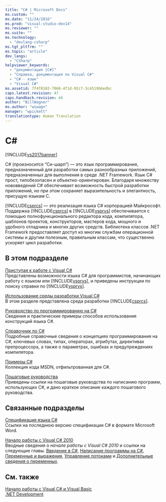 ```yaml
---
title: "C# | Microsoft Docs"
ms.custom: ""
ms.date: "11/24/2016"
ms.prod: "visual-studio-dev14"
ms.reviewer: ""
ms.suite: ""
ms.technology: 
  - "devlang-csharp"
ms.tgt_pltfrm: ""
ms.topic: "article"
dev_langs: 
  - "CSharp"
helpviewer_keywords: 
  - "документация [C#]"
  - "Справка, документация по Visual C#"
  - "C# - язык"
  - "Visual C#"
ms.assetid: 7f4f8103-7068-4f1d-92c7-3c4519b6edbc
caps.latest.revision: 47
caps.handback.revision: 44
author: "BillWagner"
ms.author: "wiwagn"
manager: "wpickett"
translationtype: Human Translation
---
```

# C#
[!INCLUDE[vs2017banner](../csharp/includes/vs2017banner.md)]

C\# \(произносится “Си\-шарп”\) — это язык программирования, предназначенный для разработки самых разнообразных приложений, предназначенных для выполнения в среде .NET Framework.  Язык C\# прост, типобезопасен и объектно\-ориентирован.  Благодаря множеству нововведений C\# обеспечивает возможность быстрой разработки приложений, но при этом сохраняет выразительность и элегантность, присущую языкам C.  
  
 [!INCLUDE[csprcs](../csharp/includes/csprcs_md.md)] — это реализация языка C\# корпорацией Майкрософт. Поддержка [!INCLUDE[csprcs](../csharp/includes/csprcs_md.md)] в [!INCLUDE[vsprvs](../csharp/includes/vsprvs_md.md)] обеспечивается с помощью полнофункционального редактора кода, компилятора, шаблонов проектов, конструкторов, мастеров кода, мощного и удобного отладчика и многих других средств.  Библиотека классов .NET Framework предоставляет доступ ко многим службам операционной системы и другим полезным, правильным классам, что существенно ускоряет цикл разработки.  
  
## В этом подразделе  
 [Приступая к работе с Visual C\#](../csharp/getting-started/getting-started-with-csharp.md)  
 Представлены возможности языка C\# для программистов, начинающих работу с языком или [!INCLUDE[vsprvs](../csharp/includes/vsprvs_md.md)], и приведены инструкции по поиску справки по [!INCLUDE[vsprvs](../csharp/includes/vsprvs_md.md)].  
  
 [Использование среды разработки Visual C\#](/visual-studio/csharp-ide/using-the-visual-studio-development-environment-for-csharp)  
 В этом разделе представлена среда разработки [!INCLUDE[csprcs](../csharp/includes/csprcs_md.md)].  
  
 [Руководство по программированию на C\#](../csharp/programming-guide/index.md)  
 Сведения и практические примеры способов использования конструкций языка C\#.  
  
 [Справочник по C\#](../csharp/language-reference/index.md)  
 Подробные справочные сведения о концепциях программирования на C\#, ключевых словах, типах, операторах, атрибутах, директивах препроцессора, а также о параметрах, ошибках и предупреждениях компилятора.  
  
 [Примеры C\#](http://code.msdn.microsoft.com/site/search?f%5B0%5D.Type=ProgrammingLanguage&f%5B0%5D.Value=C%23&f%5B0%5D.Text=C%23)  
 Коллекция кода MSDN, отфильтрованная для C\#.  
  
 [Пошаговые руководства](../csharp/walkthroughs.md)  
 Приведены ссылки на пошаговые руководства по написанию программ, использующих C\#, и дано краткое описание каждого пошагового руководства.  
  
## Связанные подразделы  
 [Спецификация языка C\#](../csharp/language-reference/language-specification.md)  
 Ссылки на последнюю версию спецификации C\# в формате Microsoft Word.  
  
 [Начало работы с Visual C\# 2010](http://go.microsoft.com/fwlink/?LinkId=221214)  
 Вводные сведения о *начале работы с Visual C\# 2010* и ссылки на следующие главы. [Введение в C\#](http://go.microsoft.com/fwlink/?LinkId=221226), [Написание программы на C\#](http://go.microsoft.com/fwlink/?LinkId=221227), [Переменные и выражения](http://go.microsoft.com/fwlink/?LinkId=221228), [Управление потоками](http://go.microsoft.com/fwlink/?LinkId=221229) и [Дополнительные сведения о переменных](http://go.microsoft.com/fwlink/?LinkId=221230).  
  
## См. также  
 [Начало работы с Visual C\# и Visual Basic](/visual-studio/ide/getting-started-with-visual-csharp-and-visual-basic)   
 [.NET Development](../Topic/.NET%20Development.md)